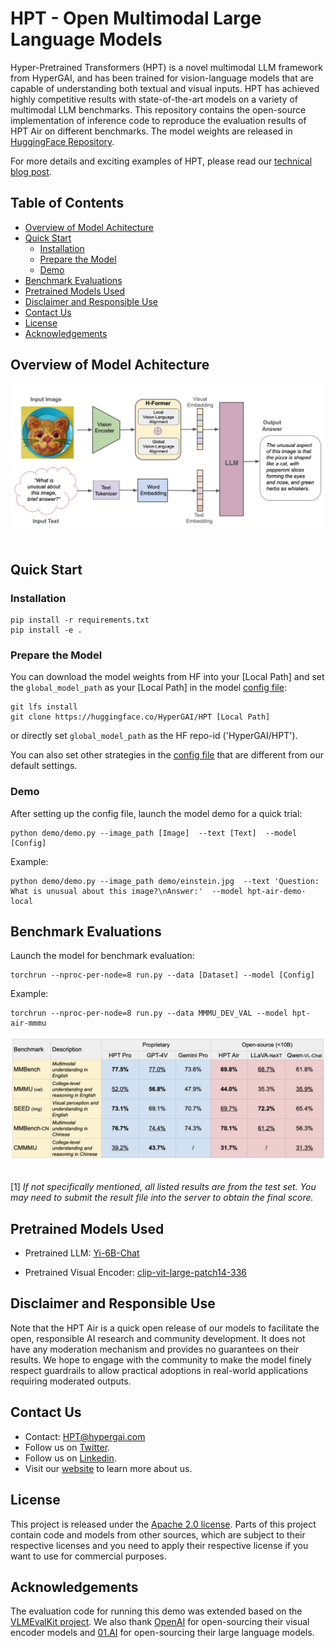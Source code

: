 # HPT - Open Multimodal Large Language Models
Hyper-Pretrained Transformers (HPT) is a novel multimodal LLM framework from HyperGAI, and has been trained for vision-language models that are capable of understanding both textual and visual inputs. HPT has achieved highly competitive results with state-of-the-art models on a variety of multimodal LLM benchmarks. This repository contains the open-source implementation of inference code to reproduce the evaluation results of HPT Air on different benchmarks. The model weights are released in [HuggingFace Repository](https://huggingface.co/HyperGAI/HPT). 

For more details and exciting examples of HPT, please read our [technical blog post](https://www.hypergai.com/blog/introducing-hpt-a-family-of-leading-multimodal-llms).

## Table of Contents
- [Overview of Model Achitecture](#overview-of-model-achitecture)
- [Quick Start](#quick-start)
  - [Installation](#installation)
  - [Prepare the Model](#prepare-the-model)
  - [Demo](#demo)
- [Benchmark Evaluations](#benchmark-evaluations)
- [Pretrained Models Used](#pretrained-models-used)
- [Disclaimer and Responsible Use](#disclaimer-and-responsible-use)
- [Contact Us](contact-us)
- [License](#license)
- [Acknowledgements](#acknowledgements)



## Overview of Model Achitecture

<div align="center">
  <img src="assets/pipeline.png" width="800"/>
</div>
<br />

## Quick Start 

### Installation

```
pip install -r requirements.txt
pip install -e .
```

### Prepare the Model

You can download the model weights from HF into your [Local Path] and set the `global_model_path` as your [Local Path] in the model [config file](./vlmeval/config.py#L24):
```
git lfs install
git clone https://huggingface.co/HyperGAI/HPT [Local Path]
```
or directly set `global_model_path` as the HF repo-id ('HyperGAI/HPT').

You can also set other strategies in the [config file](./vlmeval/config.py#L24) that are different from our default settings.

### Demo

After setting up the config file, launch the model demo for a quick trial:

```
python demo/demo.py --image_path [Image]  --text [Text]  --model [Config]
```

Example:

```
python demo/demo.py --image_path demo/einstein.jpg  --text 'Question: What is unusual about this image?\nAnswer:'  --model hpt-air-demo-local
```

## Benchmark Evaluations

Launch the model for benchmark evaluation:

```
torchrun --nproc-per-node=8 run.py --data [Dataset] --model [Config]
```

Example:

```
torchrun --nproc-per-node=8 run.py --data MMMU_DEV_VAL --model hpt-air-mmmu
```

<div align="center">
  <img src="assets/leaderboard.png" width="800"/>
</div>
<br />

[1] *If not specifically mentioned, all listed results are from the test set. You may need to submit the result file into the server to obtain the final score.*


## Pretrained Models Used

- Pretrained LLM: [Yi-6B-Chat](https://huggingface.co/01-ai/Yi-6B)

- Pretrained Visual Encoder: [clip-vit-large-patch14-336 ](https://huggingface.co/openai/clip-vit-large-patch14-336)

## Disclaimer and Responsible Use

Note that the HPT Air is a quick open release of our models to facilitate the open, responsible AI research and community development. It does not have any moderation mechanism and provides no guarantees on their results. We hope to engage with the community to make the model finely respect guardrails to allow practical adoptions in real-world applications requiring moderated outputs. 

## Contact Us

- Contact: HPT@hypergai.com 
- Follow us on [Twitter](https://twitter.com/hypergai).
- Follow us on [Linkedin](https://www.linkedin.com/company/hypergai/).
- Visit our [website](https://www.hypergai.com/) to learn more about us.


## License

This project is released under the [Apache 2.0 license](LICENSE). Parts of this project contain code and models from other sources, which are subject to their respective licenses and you need to apply their respective license if you want to use for commercial purposes.

## Acknowledgements

The evaluation code for running this demo was extended based on the [VLMEvalKit project](https://github.com/open-compass/VLMEvalKit). We also thank [OpenAI](https://openai.com) for open-sourcing their visual encoder models and [01.AI](https://www.01.ai) for open-sourcing their large language models.  
